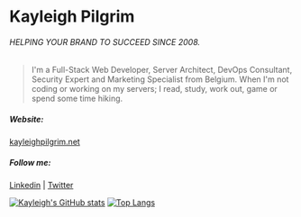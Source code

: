 # Kayleigh Pilgrim
###### HELPING YOUR BRAND TO SUCCEED SINCE 2008.
> I'm a Full-Stack Web Developer, Server Architect, DevOps Consultant, Security Expert and Marketing Specialist from Belgium. 
> When I'm not coding or working on my servers; I read, study, work out, game or spend some time hiking.

##### Website:
[kayleighpilgrim.net](https://kayleighpilgrim.net)
##### Follow me:
[Linkedin](https://www.linkedin.com/in/kayleigh-pilgrim/) |
[Twitter](https://twitter.com/Kayleigh_Pil)

[![Kayleigh's GitHub stats](https://github-readme-stats.vercel.app/api?username=kayleighpilgrim)](https://github.com/anuraghazra/github-readme-stats)
[![Top Langs](https://github-readme-stats.vercel.app/api/top-langs/?username=kayleighpilgrim)](https://github.com/anuraghazra/github-readme-stats)
